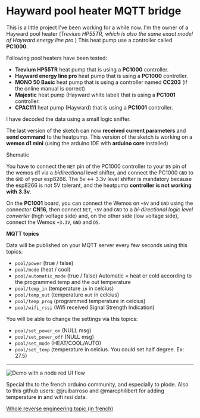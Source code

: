 # Hayward pool heater MQTT bridge

This is a little project I've been working for a while now. I'm the owner of a Hayward pool heater (*Trevium HP55TR, which is also the same exact model of Hayward energy line pro* )
This heat pump use a controller called **PC1000**.

Following pool heaters have been tested:
- **Trevium HP55TR** heat pump that is using a **PC1000** controller.
- **Hayward energy line pro** heat pump that is using a **PC1000** controller.
- **MONO 50 Basic** heat pump that is using a controller named **CC203** (if the online manual is correct)
- **Majestic** heat pump (Hayward white label) that is using a **PC1001** controller.
- **CPAC111** heat pump (Hayward) that is using a **PC1001** controller.

I have decoded the data using a small logic sniffer.

The last version of the sketch can now **received current parameters** and **send command** to the heatpump.
This version of the sketch is working on a **wemos d1 mini** (using the arduino IDE with **arduino core** installed)

Shematic

You have to connect the `NET` pin of the PC1000 controller to your `D5` pin of the wemos d1 via a *bidirectional* level shifter, and connect the PC1000 `GND` to the `GND` of your esp8266.
The 5v <-> 3.3v level shifter is mandatory because the esp8266 is not 5V tolerant, and the heatpump **controller is not working with 3.3v**.

On the **PC1001** board, you can connect the Wemos on `+5V` and `GND` using the connector **CN16**, then connect `NET`, `+5V` and `GND` to a *bi-directional logic level converter* (high voltage side) and, on the other side (low voltage side), connect the Wemos `+3.3V`, `GND` and `D5`. 

**MQTT topics**

Data will be published on your MQTT server every few seconds using this topics:

- `pool/power`  (true / false)
- `pool/mode` (heat / cool)
- `pool/automatic_mode` (true / false) Automatic = heat or cold according to the programmed temp and the out temperature
- `pool/temp_in`  (temperature `in` in celcius)
- `pool/temp_out`  (temperature `out` in celcius)
- `pool/temp_prog`  (programmed temperature in celcius)
- `pool/wifi_rssi`  (Wifi received Signal Strength Indication)

You will be able to change the settings via this topics:

- `pool/set_power_on`  (NULL msg)
- `pool/set_power_off` (NULL msg)
- `pool/set_mode` (HEAT/COOL/AUTO)
- `pool/set_temp`  (temperature in celcius. You could set half degree. Ex: 27.5)

---------

![Demo with a node red UI flow](https://raw.githubusercontent.com/njanik/hayward-pool-heater-mqtt/master/20200523_111808.jpg)



Special thx to the french arduino community, and especially to plode.
Also to this github users: @jruibarroso and @marcphilibert for adding temperature in and wifi rssi data.

[Whole reverse engineering topic (in french)](https://forum.arduino.cc/index.php?topic=258722.0)



